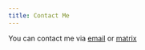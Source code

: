 ```yaml
---
title: Contact Me
---
```


You can contact me via [email](mailto:aryakiran@zohomail.eu) or [matrix](https://matrix.to/#/@gi-yt:matrix.org)

